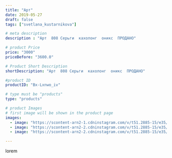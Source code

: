 ```yaml
---
title: "Арт"
date: 2019-05-27
draft: false
tags: ["svetlana_kustarnikova"]

# meta description
description : "Арт  808 Серьги  кахолонг  оникс  ПРОДАНО"

# product Price
price: "3000"
priceBefore: "3600.0"

# Product Short Description
shortDescription: "Арт  808 Серьги  кахолонг  оникс  ПРОДАНО"

#product ID
productID: "Bx-Lxnwo_iv"

# type must be "products"
type: "products"

# product Images
# first image will be shown in the product page
images:
  - image: "https://scontent-arn2-1.cdninstagram.com/v/t51.2885-15/e35/61610822_375892869695099_3933172446506595771_n.jpg?_nc_ht=scontent-arn2-1.cdninstagram.com&_nc_cat=111&_nc_ohc=BsKstD0Dpd4AX94Vx3Y&se=8&tp=1&oh=dd2c831945da2013db60a33bce836909&oe=60609D9B&ig_cache_key=MjA1MzEzMDI0MjA5NDA2NjQ0MA%3D%3D.2"
  - image: "https://scontent-arn2-2.cdninstagram.com/v/t51.2885-15/e35/60347428_2380386888846684_2976927050563211476_n.jpg?_nc_ht=scontent-arn2-2.cdninstagram.com&_nc_cat=100&_nc_ohc=QMRyxVSH6e4AX_ZVLwS&se=8&tp=1&oh=c3a373c19615057706399c37af2b1fa9&oe=60613EF7&ig_cache_key=MjA1MzEzMDI0MjExMDkxNDIwMQ%3D%3D.2"
  - image: "https://scontent-arn2-2.cdninstagram.com/v/t51.2885-15/e35/60383051_2196235807163360_2971444971471462748_n.jpg?_nc_ht=scontent-arn2-2.cdninstagram.com&_nc_cat=108&_nc_ohc=6VtljayVCscAX_1q_PP&tp=1&oh=fd8330afd6d41f282001c82273631b0a&oe=60615A53&ig_cache_key=MjA1MzEzMDI0MjEwMjQ1MzY1Nw%3D%3D.2"

---
```

lorem
